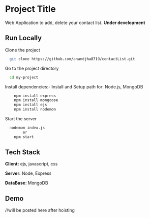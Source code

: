 # Project Title

Web Application to add, delete your contact list.
**Under development**




## Run Locally

Clone the project

```bash
  git clone https://github.com/anandjha8719/contactList.git
```

Go to the project directory

```bash
  cd my-project
```

Install dependencies:- 
    Install and Setup path for:
    Node.js, MongoDB

```bash
    npm install express
    npm install mongoose
    npm install ejs
    npm install nodemon
```

Start the server

```bash
  nodemon index.js
        or
    npm start

```

  
## Tech Stack

**Client:** ejs, javascript, css

**Server:** Node, Express

**DataBase:** MongoDB


## Demo

//will be posted here after hoisting
